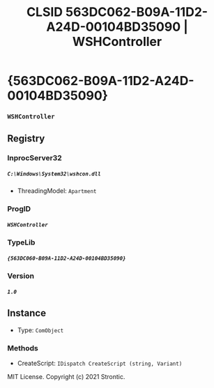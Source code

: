 ﻿---
title: "CLSID 563DC062-B09A-11D2-A24D-00104BD35090 | WSHController"
excerpt: What is COM-Object CLSID 563DC062-B09A-11D2-A24D-00104BD35090?
---

# {563DC062-B09A-11D2-A24D-00104BD35090}

### `WSHController`

## Registry


### InprocServer32

##### `C:\Windows\System32\wshcon.dll`
* ThreadingModel: `Apartment`

### ProgID

##### `WSHController`

### TypeLib

##### `{563DC060-B09A-11D2-A24D-00104BD35090}`

### Version

##### `1.0`

## Instance

* Type: `ComObject`

### Methods

* CreateScript: `IDispatch CreateScript (string, Variant)`

MIT License. Copyright (c) 2021 Strontic.


